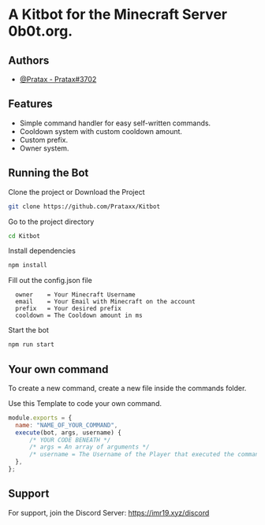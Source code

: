 
# A Kitbot for the Minecraft Server 0b0t.org.


## Authors

- [@Pratax - Pratax#3702](https://www.github.com/Prataxx)


## Features

- Simple command handler for easy self-written commands.
- Cooldown system with custom cooldown amount.
- Custom prefix.
- Owner system.


## Running the Bot

Clone the project or Download the Project

```bash
git clone https://github.com/Prataxx/Kitbot
```

Go to the project directory

```bash
cd Kitbot
```

Install dependencies

```bash
npm install
```

Fill out the config.json file
```
  owner    = Your Minecraft Username
  email    = Your Email with Minecraft on the account
  prefix   = Your desired prefix
  cooldown = The Cooldown amount in ms
```

Start the bot

```bash
npm run start
```


## Your own command

To create a new command, create a new file inside the commands folder.

Use this Template to code your own command.
```javascript
module.exports = {
  name: "NAME_OF_YOUR_COMMAND",
  execute(bot, args, username) {
      /* YOUR CODE BENEATH */
      /* args = An array of arguments */
      /* username = The Username of the Player that executed the command */
  },
};
```


## Support

For support, join the Discord Server: https://imr19.xyz/discord


